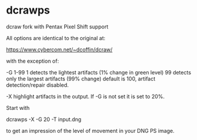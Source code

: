 # dcrawps
dcraw fork with Pentax Pixel Shift support

All options are identical to the original at:

https://www.cybercom.net/~dcoffin/dcraw/

with the exception of:

-G 1-99    1 detects the lightest artifacts (1% change in green level)
           99 detects only the largest artifacts (99% change)
           default is 100, artifact detection/repair disabled.

-X         highlight artifacts in the output. If -G is not set it is set to 20%.


Start with

dcrawps -X -G 20 -T input.dng

to get an impression of the level of movement in your DNG PS image.
